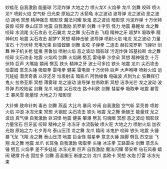 妙蛙花 自我激励 能量球 污泥炸弹 大地之力 
喷火龙X 火焰拳 龙爪 剑舞 咬碎
喷火龙Y 喷射火焰 空气斩 日光束 原始之力 
水箭龟 水之波动 波导弹 龙之波动 恶之波动 
胡地 冥想 精神强念 暗影球 魔法闪耀 
耿鬼 恶之波动 暗影球 污泥炸弹 十万伏特
袋兽 咬碎 泰山压顶 地震 自我激励 
凯罗斯 剑舞 十字剪 怪力 地震 
暴鲤龙 龙之舞 咬碎 水流尾 尖石攻击 
化石翼龙 龙之舞 尖石攻击 飞翔 精神之牙 
超梦X 吸取拳 精神利刃 地震 尖石攻击 
超梦Y 冥想 精神击破 波导弹 喷射火焰 
电龙 龙之波动 力量宝石 十万伏特 充电光束 
巨钳螳螂 剑舞 虫咬 子弹拳 二连击
赫拉克罗斯 飞弹针 剑舞 种子机关枪 猛推
黑鲁加 喷射火焰 恶之波动 暗影球 污泥炸弹 
班基拉斯 龙之舞 咬碎 尖石攻击 地震
火焰鸡 剑舞 火焰踢 劈瓦 雷电拳 
沙奈朵 冥想 精神强念 十万伏特 巨声 
大嘴娃 嬉闹 劈瓦 铁头 精神之牙 
波士可多拉 铁头 地震 龙爪 尖石攻击 
恰雷姆 意念头锤 吸取拳 雷电拳 健美 
雷电兽 十万伏特 巨声 大声咆哮 喷射火焰 
诅咒娃娃 潜灵奇袭 以牙还牙 垃圾射击 暗影爪 
阿勃梭鲁 电磁波 点到为止 狂舞挥打 鬼火
拉帝亚斯 冥想 薄雾球 龙之波动 波导弹 
拉帝欧斯 冥想 洁净光芒 龙之波动 波导弹 
烈咬陆鲨 剑舞 龙爪 地震 尖石攻击 
路卡利欧 剑舞 彗星拳 吸取拳 地震 
暴雪王 暴风雪 能量球 大地之力 暗影球 

大针蜂 致命针刺 毒击 剑舞 燕返 
大比鸟 暴风 吵闹 自我激励 空气斩 
呆壳兽 喷射火焰 冲浪 冰冻光束 冥想 
大钢蛇 尖石攻击 铁头 地震 龙之舞 
蜥蜴王 能量球 龙之波动 真气弹 自我激励 
巨沼怪 地震 健美 攀瀑 劈瓦 
勾魂眼 冥想 恶之波动 暗影球 力量宝石 
巨牙鲨 咬碎 精神之牙 冰冻牙 水流裂破 
喷火驼 大地之力 喷射火焰 加农光炮 原始之力 
七夕青鸟 泰山压顶 龙之舞 龙爪 嬉闹 
冰鬼护 咬碎 铁头 地震 头锤 
暴飞龙 飞翔 龙之舞 泰山压顶 地震 
巨金怪 彗星拳 意念头锤 跺脚 劈瓦
烈空坐 飞翔 龙之舞 地震 龙爪 
长耳兔 自我激励 吸取拳 头锤 冰冻拳 
艾路雷朵 剑舞 意念头锤 劈瓦 火焰拳 
差不多娃娃 冰冻光束 巨声 自我激励 魔法闪耀 
蒂安希 钻石风暴 嬉闹 硬撑 扑击 
固拉多 剑舞 高温重压 断崖之剑 龙爪 
盖欧卡 冥想 水炮 打雷 冰冻光束 